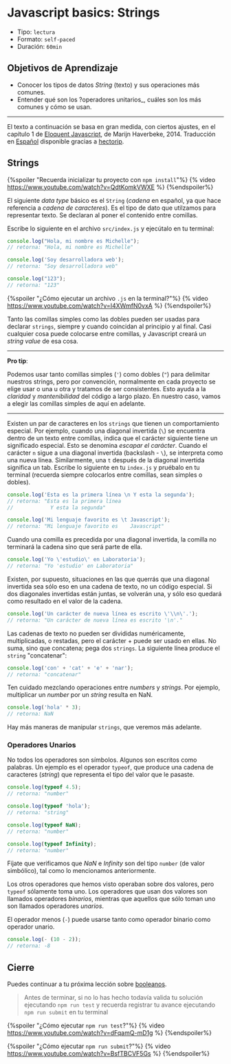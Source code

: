 # Javascript basics: Strings

- Tipo: `lectura`
- Formato: `self-paced`
- Duración: `60min`

## Objetivos de Aprendizaje

- Conocer los tipos de datos _String_ (texto) y sus operaciones más comunes.
- Entender qué son los ?operadores unitarios_, cuáles son los más comunes y
  cómo se usan.

***

El texto a continuación se basa en gran medida, con ciertos ajustes, en el
capítulo 1 de [Eloquent Javascript](http://eloquentJavascript.net/), de Marijn
Haverbeke, 2014. Traducción en [Español](http://hectorip.github.io/Eloquent-Javascript-ES-online/chapters/01_values.html)
disponible gracias a [hectorip](https://github.com/hectorip).

## Strings

{%spoiler "Recuerda inicializar tu proyecto con `npm install`"%}
{% video https://www.youtube.com/watch?v=QdtKomkVWXE %}
{%endspoiler%}

El siguiente _data type_ básico es el `String` (_cadena_ en español, ya que hace
referencia a _cadena de caracteres_). Es el tipo de dato que
utilzamos para representar texto. Se declaran al poner el contenido entre
comillas.

Escribe lo siguiente en el archivo `src/index.js` y ejecútalo en tu terminal:

```js
console.log("Hola, mi nombre es Michelle");
// retorna: "Hola, mi nombre es Michelle"

console.log('Soy desarrolladora web');
// retorna: "Soy desarrolladora web"

console.log("123");
// retorna: "123"
```

{%spoiler "¿Cómo ejecutar un archivo `.js` en la terminal?"%}
{% video https://www.youtube.com/watch?v=I4XWmfN0vxA %}
{%endspoiler%}

Tanto las comillas simples como las dobles pueden ser usadas para declarar
`strings`, siempre y cuando coincidan al principio y al final. Casi cualquier
cosa puede colocarse entre comillas, y Javascript creará un _string value_ de
esa cosa.

***

**Pro tip**:

Podemos usar tanto comillas simples (`'`) como dobles (`"`) para delimitar
nuestros strings, pero por convención, normalmente en cada proyecto se elige
usar o una u otra y tratamos de ser consistentes. Esto ayuda a la _claridad_ y
_mantenibilidad_ del código a largo plazo. En nuestro caso, vamos a elegir las
comillas simples de aquí en adelante.

***

Existen un par de caracteres en los `strings` que tienen un
comportamiento especial. Por ejemplo, cuando una diagonal invertida (`\`) se
encuentra dentro de un texto entre comillas, indica que el carácter siguiente
tiene un significado especial. Esto se denomina _escapar el carácter_. Cuando el
carácter `n` sigue a una diagonal invertida (backslash - `\`), se interpreta
como una nueva línea. Similarmente, una `t` después de la diagonal invertida
significa un tab. Escribe lo siguiente en tu `index.js` y pruébalo en tu terminal
(recuerda siempre colocarlos entre comillas, sean simples o dobles).

```js
console.log('Esta es la primera línea \n Y esta la segunda');
// retorna: "Esta es la primera línea
//            Y esta la segunda"

console.log('Mi lenguaje favorito es \t Javascript');
// retorna: "Mi lenguaje favorito es    Javascript"
```

Cuando una comilla es precedida por una diagonal invertida, la comilla no
terminará la cadena sino que será parte de ella.

```js
console.log('Yo \'estudio\' en Laboratoria');
// retorna: "Yo 'estudio' en Laboratoria"
```

Existen, por supuesto, situaciones en las que querrás que una diagonal invertida
sea sólo eso en una cadena de texto, no un código especial. Si dos diagonales
invertidas están juntas, se volverán una, y sólo eso quedará como resultado en
el valor de la cadena.

```js
console.log('Un carácter de nueva línea es escrito \'\\n\'.');
// retorna: "Un carácter de nueva línea es escrito '\n'."
```

Las cadenas de texto no pueden ser divididas numéricamente, multiplicadas, o
restadas, pero el carácter + puede ser usado en ellas. No suma, sino que
concatena; pega dos `strings`. La siguiente línea produce el `string`
"concatenar":

```js
console.log('con' + 'cat' + 'e' + 'nar');
// retorna: "concatenar"
```

Ten cuidado mezclando operaciones entre _numbers_ y _strings_. Por ejemplo,
multiplicar un _number_ por un _string_ resulta en NaN.

```js
console.log('hola' * 3);
// retorna: NaN
```

Hay más maneras de manipular `strings`, que veremos más adelante.

### Operadores Unarios

No todos los operadores son símbolos. Algunos son escritos como palabras. Un
ejemplo es el operador `typeof`, que produce una cadena de caracteres (_string_)
que representa el tipo del valor que le pasaste.

```js
console.log(typeof 4.5);
// retorna: "number"

console.log(typeof 'hola');
// retorna: "string"

console.log(typeof NaN);
// retorna: "number"

console.log(typeof Infinity);
// retorna: "number"
```

Fíjate que verificamos que _NaN_ e _Infinity_ son del tipo `number` (de valor
simbólico), tal como lo mencionamos anteriormente.

Los otros operadores que hemos visto operaban sobre dos valores, pero `typeof`
sólamente toma uno. Los operadores que usan dos valores son llamados operadores
_binarios_, mientras que aquellos que sólo toman uno son llamados operadores
_unarios_.

El operador menos (`-`) puede usarse tanto como operador binario como operador
unario.

```js
console.log(- (10 - 2));
// retorna: -8
```

## Cierre

Puedes continuar a tu próxima lección sobre
[booleanos](https://lab.cs50.io/Laboratoria/admission-curriculum/rediseno-prework-fe/admission/03-prework/06-js-basics/04-data-types-booleans/).

> Antes de terminar, si no lo has hecho todavía valida tu solución ejecutando
> `npm run test` y recuerda registrar tu avance ejecutando `npm run submit` en
> tu terminal

{%spoiler "¿Cómo ejecutar `npm run test`?"%}
{% video https://www.youtube.com/watch?v=dFqamQ-mD1g %}
{%endspoiler%}

{%spoiler "¿Cómo ejecutar `npm run submit`?"%}
{% video https://www.youtube.com/watch?v=BsfTBCVF5Gs %}
{%endspoiler%}

